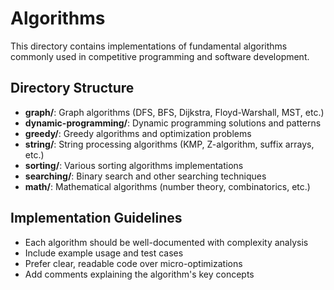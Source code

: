 # Algorithms

This directory contains implementations of fundamental algorithms commonly used in competitive programming and software development.

## Directory Structure

- **graph/**: Graph algorithms (DFS, BFS, Dijkstra, Floyd-Warshall, MST, etc.)
- **dynamic-programming/**: Dynamic programming solutions and patterns
- **greedy/**: Greedy algorithms and optimization problems
- **string/**: String processing algorithms (KMP, Z-algorithm, suffix arrays, etc.)
- **sorting/**: Various sorting algorithms implementations
- **searching/**: Binary search and other searching techniques
- **math/**: Mathematical algorithms (number theory, combinatorics, etc.)

## Implementation Guidelines

- Each algorithm should be well-documented with complexity analysis
- Include example usage and test cases
- Prefer clear, readable code over micro-optimizations
- Add comments explaining the algorithm's key concepts